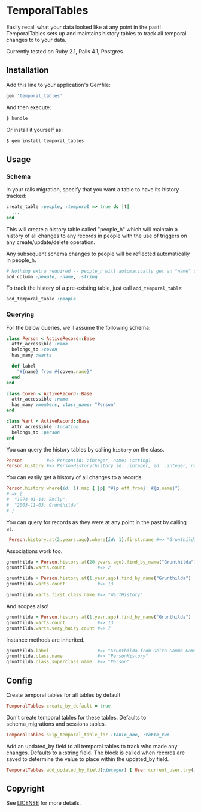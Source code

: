 # TemporalTables

Easily recall what your data looked like at any point in the past!  TemporalTables sets up and maintains history tables to track all temporal changes to to your data.

Currently tested on Ruby 2.1, Rails 4.1, Postgres

## Installation

Add this line to your application's Gemfile:
``` ruby
gem 'temporal_tables'
```

And then execute:
``` bash
$ bundle
```

Or install it yourself as:
``` bash
$ gem install temporal_tables
```

## Usage

### Schema

In your rails migration, specify that you want a table to have its history tracked:
``` ruby
create_table :people, :temporal => true do |t|
  ...
end
```

This will create a history table called "people_h" which will maintain a history of all changes to any records in people with the use of triggers on any create/update/delete operation.

Any subsequent schema changes to people will be reflected automatically in people_h.

``` ruby
# Nothing extra required -- people_h will automatically get an "name" column too!
add_column :people, :name, :string
```

To track the history of a pre-existing table, just call `add_temporal_table`:
``` ruby
add_temporal_table :people
```

### Querying

For the below queries, we'll assume the following schema:
``` ruby
class Person < ActiveRecord::Base
  attr_accessible :name
  belongs_to :coven
  has_many :warts

  def label
    "#{name} from #{coven.name}"
  end
end

class Coven < ActiveRecord::Base
  attr_accessible :name
  has_many :members, class_name: "Person"
end

class Wart < ActiveRecord::Base
  attr_accessible :location
  belongs_to :person
end
```

You can query the history tables by calling `history` on the class.
``` ruby
Person         #=> Person(id: :integer, name: :string)
Person.history #=> PersonHistory(history_id: :integer, id: :integer, name: :string, eff_from: :datetime, eff_to: :datetime)
```

You can easily get a history of all changes to a records.
``` ruby
Person.history.where(id: 1).map { |p| "#{p.eff_from}: #{p.name}")
# => [
#  "1974-01-14: Emily",
#  "2003-11-03: Grunthilda"
# ]
```

You can query for records as they were at any point in the past by calling `at`.
``` ruby
 Person.history.at(2.years.ago).where(id: 1).first.name #=> "Grunthilda"
```

Associations work too.
``` ruby
grunthilda = Person.history.at(20.years.ago).find_by_name("Grunthilda")
grunthilda.warts.count            #=> 2

grunthilda = Person.history.at(1.year.ago).find_by_name("Grunthilda")
grunthilda.warts.count            #=> 13

grunthilda.warts.first.class.name #=> "WartHistory"
```

And scopes also!
``` ruby
grunthilda = Person.history.at(1.year.ago).find_by_name("Grunthilda")
grunthilda.warts.count            #=> 13
grunthilda.warts.very_hairy.count #=> 7
```

Instance methods are inherited.
``` ruby
grunthilda.label                  #=> "Grunthilda from Delta Gamma Gamma"
grunthilda.class.name             #=> "PersonHistory"
grunthilda.class.superclass.name  #=> "Person"
```

## Config

Create temporal tables for all tables by default
``` ruby
TemporalTables.create_by_default = true
```

Don't create temporal tables for these tables.  Defaults to schema_migrations and sessions tables.
``` ruby
TemporalTables.skip_temporal_table_for :table_one, :table_two
```

Add an updated_by field to all temporal tables to track who made any changes.  Defaults to a :string field.  The block is called when records are saved to determine the value to place within the updated_by field.
``` ruby
TemporalTables.add_updated_by_field(:integer) { User.current_user.try(:id) }
```

## Copyright
See [LICENSE](https://github.com/bkroeker/temporal_tables/blob/master/LICENSE.txt) for more details.
